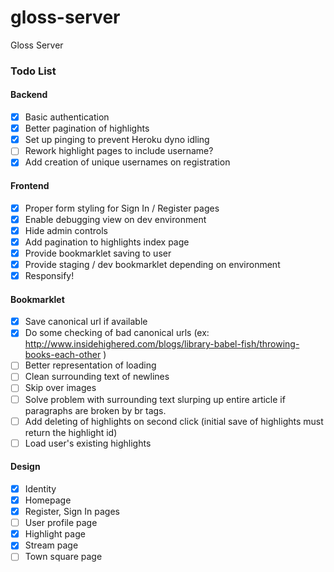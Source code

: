 gloss-server
============

Gloss Server

### Todo List

#### Backend

- [X] Basic authentication
- [X] Better pagination of highlights
- [X] Set up pinging to prevent Heroku dyno idling
- [ ] Rework highlight pages to include username?
- [X] Add creation of unique usernames on registration

#### Frontend

- [X] Proper form styling for Sign In / Register pages
- [X] Enable debugging view on dev environment
- [X] Hide admin controls
- [X] Add pagination to highlights index page
- [X] Provide bookmarklet saving to user
- [X] Provide staging / dev bookmarklet depending on environment
- [X] Responsify!

#### Bookmarklet

- [X] Save canonical url if available
- [X] Do some checking of bad canonical urls (ex: http://www.insidehighered.com/blogs/library-babel-fish/throwing-books-each-other )
- [ ] Better representation of loading
- [ ] Clean surrounding text of newlines
- [ ] Skip over images
- [ ] Solve problem with surrounding text slurping up entire article if paragraphs are broken by br tags.
- [ ] Add deleting of highlights on second click (initial save of highlights must return the highlight id)
- [ ] Load user's existing highlights

#### Design

- [X] Identity
- [X] Homepage
- [X] Register, Sign In pages
- [ ] User profile page
- [X] Highlight page
- [X] Stream page
- [ ] Town square page
